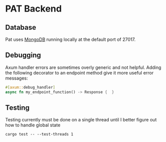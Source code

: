 # PAT Backend

## Database
Pat uses [MongoDB](https://www.mongodb.com/) running locally at the default port of 27017.

## Debugging
Axum handler errors are sometimes overly generic and not helpful.
Adding the following decorator to an endpoint method give it more useful
error messages:
```rust
#[axum::debug_handler]
async fn my_endpoint_function() -> Response {  }
```

## Testing
Testing currently must be done on a single thread until I better figure out how to handle global state
```shell
cargo test -- --test-threads 1
```
